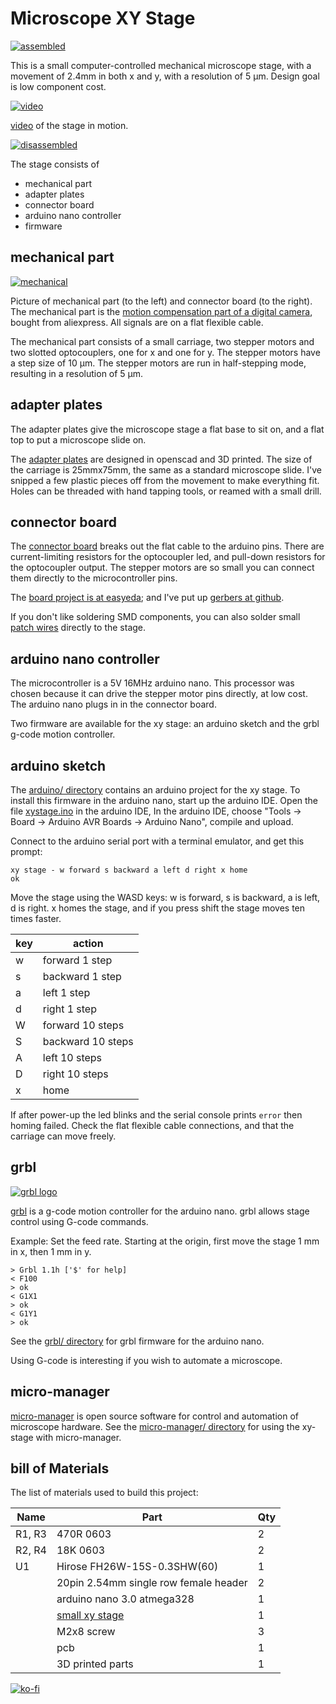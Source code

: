 # Microscope XY Stage

[![assembled](pictures/assembled_small.jpg)](pictures/assembled.jpg)

This is a small computer-controlled mechanical microscope stage, with a movement of 2.4mm in both x and y, with a resolution of 5 &micro;m. Design goal is low component cost.

[![video](pictures/video_still.jpg)](https://vimeo.com/698148429)

[video](pictures/xy_stage.mp4) of the stage in motion.

[![disassembled](pictures/disassembled_small.jpg)](pictures/disassembled.jpg)

The stage consists of

- mechanical part
- adapter plates
- connector board
- arduino nano controller
- firmware

## mechanical part

[![mechanical](pictures/mechanical_small.jpg)](pictures/mechanical.jpg)

Picture of mechanical part (to the left) and connector board (to the right).
The mechanical part is the [motion compensation part of a digital camera](https://www.aliexpress.com/item/32972295033.html), bought from aliexpress. All signals are on a flat flexible cable.

The mechanical part consists of a small carriage, two stepper motors and two slotted optocouplers, one for x and one for y. The stepper motors have a step size of  10 &micro;m. The stepper motors are run in half-stepping mode, resulting in a resolution of  5 &micro;m.

## adapter plates

The adapter plates give the microscope stage a flat base to sit on, and a flat top to put a microscope slide on.

The [adapter plates](openscad/) are designed in openscad and 3D printed. The size of the carriage is 25mmx75mm, the same as a standard microscope slide. I've snipped a few plastic pieces off from the movement to make everything fit. Holes can be threaded with hand tapping tools, or reamed with a small drill.

## connector board

The [connector board](easyeda/Schematic_xy%20stage%20breakout_2022-04-08.pdf) breaks out the flat cable to the arduino pins. There are current-limiting resistors for the optocoupler led, and pull-down resistors for the optocoupler output. The stepper motors are so small you can connect them directly to the microcontroller pins.

The [board project is at easyeda](https://oshwlab.com/koendv/xy-stage-breakout); and I've put up [gerbers at github](easyeda/).

If you don't like soldering SMD components, you can also solder small [patch wires](https://www.adafruit.com/product/1446) directly to the stage.

## arduino nano controller

The microcontroller is a 5V 16MHz arduino nano. This processor was chosen because it can drive the stepper motor pins directly, at low cost. The arduino nano plugs in in the connector board.

Two firmware are available for the xy stage: an arduino sketch and the grbl g-code motion controller.

## arduino sketch

The [arduino/ directory](arduino/) contains an arduino project for the xy stage.
To install this firmware in the arduino nano, start up the arduino IDE. Open the file [xystage.ino](arduino/xystage/xystage.ino) in the arduino IDE,
In the arduino IDE, choose "Tools -> Board -> Arduino AVR Boards -> Arduino Nano", compile and upload.

Connect to the arduino serial port with a terminal emulator, and get this prompt:

```
xy stage - w forward s backward a left d right x home
ok
```

Move the stage using the WASD keys: w is forward, s is backward, a is left, d is right. x homes the stage, and if you press shift the stage moves ten times faster.

| key | action |
|---|---|
| w | forward 1 step |
| s | backward 1 step |
| a | left 1 step |
| d | right 1 step |
| W | forward 10 steps |
| S | backward 10 steps |
| A | left 10 steps |
| D | right 10 steps |
| x | home |

If after power-up the led blinks and the serial console prints  ``error`` then homing failed. Check the flat flexible cable connections, and that the carriage can move freely.

## grbl

[![grbl logo](pictures/grbl_logo_150px.png)](https://github.com/gnea/grbl/wiki)

[grbl](https://github.com/gnea/grbl/wiki) is a g-code motion controller for the arduino nano. grbl allows stage control using G-code commands.

Example: Set the feed rate. Starting at the origin, first move the stage 1 mm in x, then 1 mm in y.

```
> Grbl 1.1h ['$' for help]
< F100
> ok
< G1X1
> ok
< G1Y1
> ok
```

See the [grbl/ directory](grbl/) for grbl firmware for the arduino nano.

Using G-code is interesting if you wish to automate a microscope. 

## micro-manager

[micro-manager](https://micro-manager.org/) is open source software for control and automation of microscope hardware. See the [micro-manager/ directory](micro-manager/) for using the xy-stage with micro-manager.

## bill of Materials

The list of materials used to build this project:

|Name|Part|Qty|
|---|---|---|
|R1, R3|470R 0603|2|
|R2, R4|18K 0603|2|
|U1|Hirose FH26W-15S-0.3SHW(60)|1|
||20pin 2.54mm single row female header|2|
||arduino nano 3.0 atmega328|1|
||[small xy stage](https://www.aliexpress.com/item/32972295033.html)|1|
||M2x8 screw|3|
||pcb|1|
||3D printed parts|1|

[![ko-fi](pictures/kofibutton.svg)](https://ko-fi.com/Q5Q03LPDQ)
